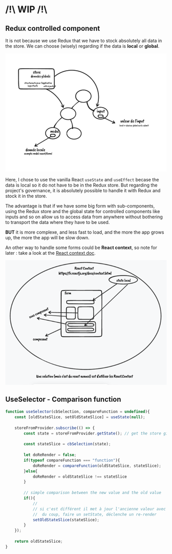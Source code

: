 # /!\ WIP /!\

## Redux controlled component


It is not because we use Redux that we have to stock absolutely all data in the store. We can choose (wisely) regarding if the data is **local** or **global**.

![data_global_local](readme_img/schemaDataGlobalLocal.jpg)

Here, I chose to use the vanilla React `useState` and `useEffect` becase the data is local so it do not have to be in the Redux store.
But regarding the project's governance, it is absolutely possible to handle it with Redux and stock it in the store.

The advantage is that if we have some big form with sub-components, using the Redux store and the global state for controlled components like inputs and so on allow us to access data from anywhere without bothering to transport the data where they have to be used.

**BUT** it is more complexe, and less fast to load, and the more the app grows up, the more the app will be slow down.

An other way to handle some forms could be **React context**, so note for later : take a look at the [React context doc](https://fr.reactjs.org/docs/context.html).

![react_context](readme_img/schemaControlledContext.png)

## UseSelector - Comparison function

```js
function useSelector(cbSelection, compareFunction = undefined){
    const [oldStateSlice, setOldStateSlice] = useState(null);

    storeFromProvider.subscribe(() => {
        const state = storeFromProvider.getState(); // get the store given to the Provider

        const stateSlice = cbSelection(state);

        let doReRender = false;
        if(typeof compareFunction === "function"){
            doReRender = compareFunction(oldStateSlice, stateSlice);
        }else{
            doReRender = oldStateSlice !== stateSlice
        }

        // simple comparison between the new value and the old value
        if(){
            // 
            // si c'est différent il met à jour l'ancienne valeur avec la nouvelle valeur
            //  du coup, faire un setState, déclenche un re-render
            setOldStateSlice(stateSlice);
        }
    });

    return oldStateSlice;
}
```
